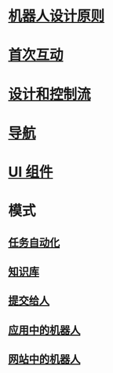 # [机器人设计原则](../bot-service-design-principles.md)
# [首次互动](../bot-service-design-first-interaction.md)
# [设计和控制流](../bot-service-design-conversation-flow.md)
# [导航](../bot-service-design-navigation.md)
# [UI 组件](../bot-service-design-user-experience.md)
# 模式
## [任务自动化](../bot-service-design-pattern-task-automation.md)
## [知识库](../bot-service-design-pattern-knowledge-base.md)
## [提交给人](../bot-service-design-pattern-handoff-human.md)
## [应用中的机器人](../bot-service-design-pattern-embed-app.md)
## [网站中的机器人](../bot-service-design-pattern-embed-web-site.md)
